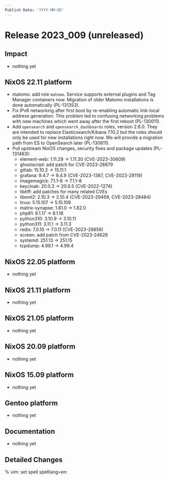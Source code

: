 ```yaml
---
Publish Date: 'YYYY-MM-DD'
---
```


# Release 2023_009 (unreleased)

## Impact

- nothing yet

## NixOS 22.11 platform

- matomo: add role `matomo`. Service supports external plugins and Tag Manager
  containers now. Migration of older Matomo installations is done
  automatically (PL-131353).
- Fix IPv6 networking after first boot by re-enabling automatic link-local
  address generation. This problem led to confusing networking problems with
  new machines which went away after the first reboot (PL-130011).
- Add `opensearch` and `opensearch_dashboards` roles, version 2.6.0. They are
  intended to replace Elasticsearch/Kibana 7.10.2 but the roles should only
  be used for new installations right now. We will provide a migration path
  from ES to OpenSearch later (PL-130611).
- Pull upstream NixOS changes, security fixes and package updates (PL-131463):
  - element-web: 1.11.29 -> 1.11.30 (CVE-2023-30609)
  - ghostscript: add patch for CVE-2023-28879
  - gitlab: 15.10.2 -> 15.11.1
  - grafana: 9.4.7 -> 9.4.9 (CVE-2023-1387, CVE-2023-28119)
  - imagemagick: 7.1.1-6 -> 7.1.1-8
  - keycloak: 20.0.3 -> 20.0.5 (CVE-2022-1274)
  - libtiff: add patches for many related CVEs
  - libxml2: 2.10.3 → 2.10.4 (CVE-2023-29469, CVE-2023-28484)
  - linux: 5.15.107 -> 5.15.109
  - matrix-synapse: 1.81.0 -> 1.82.0
  - php81: 8.1.17 -> 8.1.18
  - python310: 3.10.9 -> 3.10.11
  - python311: 3.11.1 -> 3.11.3
  - redis: 7.0.10 -> 7.0.11 (CVE-2023-28856)
  - screen: add patch from CVE-2023-24626
  - systemd: 251.13 -> 251.15
  - tcpdump: 4.99.1 -> 4.99.4

## NixOS 22.05 platform

- nothing yet

## NixOS 21.11 platform

- nothing yet

## NixOS 21.05 platform

- nothing yet

## NixOS 20.09 platform

- nothing yet

## NixOS 15.09 platform

- nothing yet

## Gentoo platform

- nothing yet

## Documentation

- nothing yet

## Detailed Changes

% vim: set spell spelllang=en:
